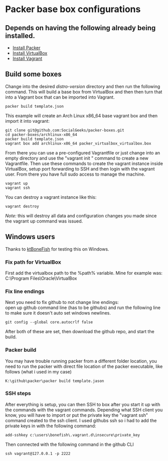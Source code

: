 # Packer base box configurations  

## Depends on having the following already being installed.   

* [Install Packer](http://www.packer.io/downloads.html)   
* [Install VirtualBox](https://www.virtualbox.org/wiki/Downloads)  
* [Install Vagrant](http://www.vagrantup.com/)  

## Build some boxes  

Change into the desired _distro-version_ directory and then run the following command. This will build a base box from VirtualBox and then then turn that into a Vagrant box that can be imported into Vagrant.  

	packer build template.json  

This example will create an Arch Linux x86_64 base vagrant box and then import it into vagrant:

	git clone git@github.com:SocialGeeks/packer-boxes.git  
	cd packer-boxes/archlinux-x86_64
	packer build template.json  
	vagrant box add archlinux-x86_64 packer_virtualbox_virtualbox.box  

From there you can use a pre-configured Vagrantfile or just change into an empty directory and use the "vagrant init <boxname>" command to create a new Vagrantfile.  Then use these commands to create the vagrant instance inside VirtualBox, setup port forwarding to SSH and then login with the vagrant user. From there you have full sudo access to manage the machine.  

	vagrant up  
	vagrant ssh  

You can destroy a vagrant instance like this:  

	vagrant destroy  

_Note:_ this will destroy all data and configuration changes you made since the vagrant up command was issued.  

## Windows users  

Thanks to [ktBoneFish](https://github.com/ktbonefish) for testing this on Windows.  

### Fix path for VirtualBox   

First add the virtualbox path to the %path% variable. Mine for example was: C:\Program Files\Oracle\VirtualBox

### Fix line endings  

Next you need to fix github to not change line endings:  
open up github command line (has to be githubs) and run the following line to make sure it doesn't auto set windows newlines.

	git config --global core.autocrlf false  

After both of these are set, then download the github repo, and start the build.  

### Packer build  
You may have trouble running packer from a different folder location, you need to run the packer with direct file location of the packer executable, like follows (what i used in my case)  

	K:\github\packer\packer build template.jason  

### SSH steps  

After everything is setup, you can then SSH to box after you start it up with the commands with the vagrant commands. Depending what SSH client you know, you will have to import or put the private key the "vagrant ssh" command created to the ssh client. I used githubs ssh so i had to add the private keys in with the following command:  

	add-sshkey c:\users\bonefish\.vagrant.d\insecure\private_key  

Then connected with the following command in the github CLI  

	ssh vagrant@127.0.0.1 -p 2222  

